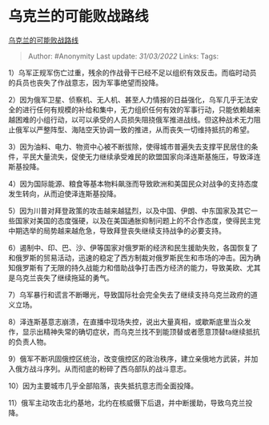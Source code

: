 # 乌克兰的可能败战路线
[乌克兰的可能败战路线](https://zhuanlan.zhihu.com/p/489155788)

> Author: #Anonymity
> Last update: *31/03/2022*
> Links:
> Tags:

1）乌军正规军伤亡过重，残余的作战骨干已经不足以组织有效反击。而临时动员的兵员也丧失了作战意志，因为军事绝望而投降。

2）因为俄军卫星、侦察机、无人机、甚至人力情报的日益强化，乌军几乎无法安全的进行任何有规模的补给和集中，无力组织任何有效的军事行动，只能依赖越来越困难的小组行动，以可以承受的人员损失阻挠俄军推进战线。但这种战术无力阻止俄军以严整阵型、海陆空天协调一致的推进，从而丧失一切维持抵抗的希望。

3）因为油料、电力、物资中心被不断拔除，使得城市普遍失去支撑平民居住的条件，平民大量流失，促使无力继续承受难民的欧盟国家向泽连斯基施压，导致泽连斯基投降。

4）因为国际能源、粮食等基本物料飙涨而导致欧洲和美国民众对战争的支持态度发生转向，从而迫使泽连斯基投降。

5）因为川普对拜登政策的攻击越来越猛烈，以及中国、伊朗、中东国家及其它一些国家对美国的态度强硬，以及在美国通胀抑制问题上的不合作态度，使得民主党中期选举的局势越来越危急，导致拜登丧失继续支持战争的必要支持。

6）遏制中、印、巴、沙、伊等国家对俄罗斯的经济和民生援助失败，各国恢复了和俄罗斯的贸易活动，迅速的稳定了西方制裁对俄罗斯民生和市场的冲击。因为确知俄罗斯有了无限的持久战能力和借助战争打击西方经济的能力，导致美欧、尤其是乌克兰丧失了继续拖延的勇气。

7）乌军暴行和谎言不断曝光，导致国际社会完全失去了继续支持乌克兰政府的道义立场。

8）泽连斯基意志崩溃，在直播中现场失控，说出大量真相，或歇斯底里当众发作，显示出精神失常的确切症状，而乌克兰找不到能顶替或者愿意顶替ta继续抵抗的负责人物。

9）俄军不断巩固俄控区统治，改变俄控区的政治秩序，建立亲俄地方武装，并加入俄方战斗序列。从而彻底的粉碎了西乌部队的战斗意志。

10）因为主要城市几乎全部陷落，丧失抵抗意志而全面投降。

11）俄军主动攻击北约基地，北约在核威慑下后退，并中断援助，导致乌克兰投降。
